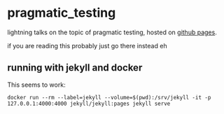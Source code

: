 # pragmatic_testing
lightning talks on the topic of pragmatic testing, hosted on [github pages](http://nmacinnis.github.io/pragmatic_testing/).


if you are reading this probably just go there instead eh


## running with jekyll and docker

This seems to work:

```
docker run --rm --label=jekyll --volume=$(pwd):/srv/jekyll -it -p 127.0.0.1:4000:4000 jekyll/jekyll:pages jekyll serve
```

